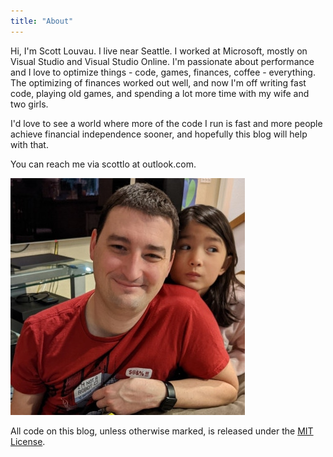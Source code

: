 ```yaml
---
title: "About"
---
```


Hi, I'm Scott Louvau. I live near Seattle. I worked at Microsoft, mostly on Visual Studio and Visual Studio Online. I'm passionate about performance and I love to optimize things - code, games, finances, coffee - everything. The optimizing of finances worked out well, and now I'm off writing fast code, playing old games, and spending a lot more time with my wife and two girls.

I'd love to see a world where more of the code I run is fast and more people achieve financial independence sooner, and hopefully this blog will help with that. 

You can reach me via <a class="social-email">scottlo at outlook.com</a>.

![Me](/img/About-Crop-350px.jpg)

All code on this blog, unless otherwise marked, is released under the [MIT License](/LICENSE.txt).